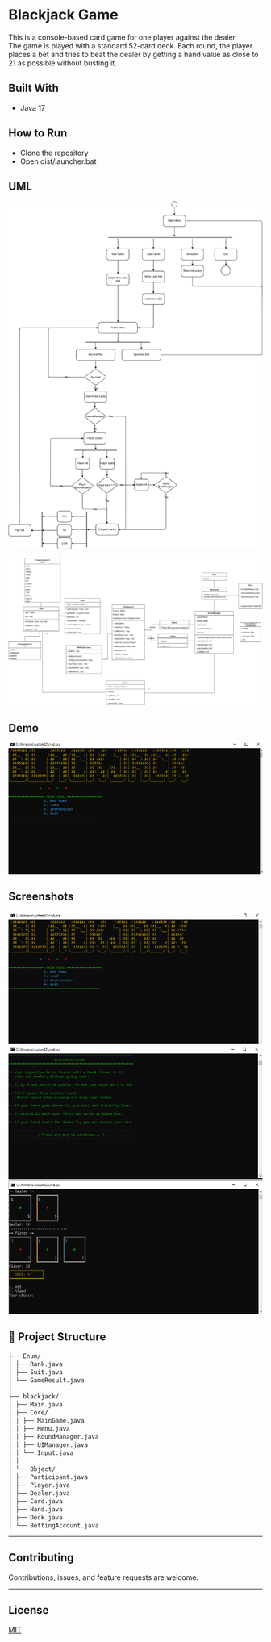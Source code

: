 # Blackjack Game

This is a console-based card game for one player against the dealer.  
The game is played with a standard 52-card deck. Each round, the player places a bet and tries to beat the dealer by getting a hand value as close to 21 as possible without busting it.



## Built With
- Java 17



## How to Run
- Clone the repository
- Open dist/launcher.bat


## UML

![Activity Diagram](docs/ActivityDiagram.png)

![Class Diagram](docs/ClassDiagram.png)

## Demo
![Demo](docs/Animation.gif)



## Screenshots
![Main Menu](docs/MainMenu.PNG)  
![Instruction](docs/Instruction.PNG)  
![Gameplay](docs/Gameplay.PNG)


## 📂 Project Structure

```BlackJack/
├── Enum/
│ ├── Rank.java
│ ├── Suit.java
│ └── GameResult.java
│
├── blackjack/
│ ├── Main.java
│ ├── Core/
│ │ ├── MainGame.java
│ │ ├── Menu.java
│ │ ├── RoundManager.java
│ │ ├── UIManager.java
│ │ └── Input.java
│ │
│ └── Object/
│ ├── Participant.java
│ ├── Player.java
│ ├── Dealer.java
│ ├── Card.java
│ ├── Hand.java
│ ├── Deck.java
│ └── BettingAccount.java
```

---

## Contributing
Contributions, issues, and feature requests are welcome.  

---

## License
[MIT](LICENSE)

